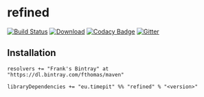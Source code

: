 # refined
[![Build Status](https://travis-ci.org/fthomas/refined.svg?branch=master)](https://travis-ci.org/fthomas/refined)
[![Download](https://api.bintray.com/packages/fthomas/maven/refined/images/download.svg)](https://bintray.com/fthomas/maven/refined/_latestVersion)
[![Codacy Badge](https://www.codacy.com/project/badge/e4f25ef2656e463e8fed3f4f9314abdb)](https://www.codacy.com/app/fthomas/refined)
[![Gitter](https://badges.gitter.im/Join%20Chat.svg)](https://gitter.im/fthomas/refined?utm_source=badge&utm_medium=badge&utm_campaign=pr-badge&utm_content=badge)

## Installation

    resolvers += "Frank's Bintray" at "https://dl.bintray.com/fthomas/maven"
    
    libraryDependencies += "eu.timepit" %% "refined" % "<version>"
